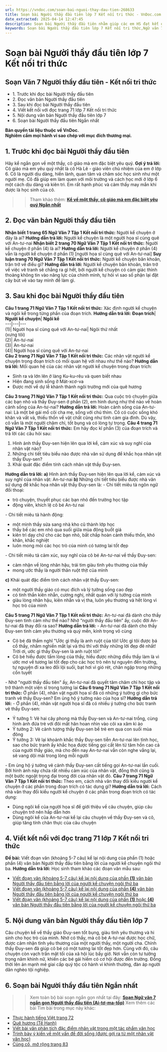 ```yaml
---
url: https://vndoc.com/soan-bai-nguoi-thay-dau-tien-268633
title: Soạn bài Người thầy đầu tiên lớp 7 Kết nối tri thức - VnDoc.com
date_extracted: 2025-04-14 12:47:45
description: Soạn bài Người thầy đầu tiên nhằm giúp các em HS đạt kết quả tốt trong quá trình làm bài tập và học tập môn Ngữ văn lớp 7 sách Kết nối tri thức.
keywords: Soạn bài Người thầy đầu tiên lớp 7 Kết nối tri thức,Ngữ văn 7 trang 65 Tập 1 Kết nối tri thức,Soạn Văn 7 trang 65 Tập 1 Kết nối tri thức,Soạn bài Người thầy đầu tiên lớp 7 trang 65,Người thầy đầu tiên lớp 7,Soạn bài Người thầy đầu tiên,Người thầy đầu tiên Ai-tơ-ma-tốp,Soạn bài Người thầy đầu tiên trang 65,Soạn bài Người thầy đầu tiên Ai-tơ-ma-tốp,Người thầy đầu tiên trang 65,Soạn Người thầy đầu tiên
---
```


# Soạn bài Người thầy đầu tiên lớp 7 Kết nối tri thức
## **Soạn Văn 7 Người thầy đầu tiên - Kết nối tri thức**
  * 1\. Trước khi đọc bài Người thầy đầu tiên
  * 2\. Đọc văn bản Người thầy đầu tiên
  * 3\. Sau khi đọc bài Người thầy đầu tiên
  * 4\. Viết kết nối với đọc trang 71 lớp 7 Kết nối tri thức
  * 5\. Nội dung văn bản Người thầy đầu tiên lớp 7
  * 6\. Soạn bài Người thầy đầu tiên Ngắn nhất

**Bản quyền tài liệu thuộc về VnDoc.  
Nghiêm cấm mọi hành vi sao chép với mục đích thương mại.**
## **1\. Trước khi đọc bài Người thầy đầu tiên**
Hãy kể ngắn gọn về một thầy, cô giáo mà em đặc biệt yêu quý.
**Gợi ý trả lời:**
Cô giáo mà em yêu quý nhất là cô Hà Lê - giáo viên chủ nhiệm của em ở lớp 6. Cô là người dịu dàng, hiền lành, quan tâm và chăm sóc học sinh như một người mẹ. Cô đã giúp em làm quen với môi trường và cách học mới ở lớp 6 một cách dịu dàng và kiên trì. Em rất hạnh phúc và cảm thấy may mắn khi được là học sinh của cô.
>> Tham khảo thêm: **[Kể về một thầy, cô giáo mà em đặc biệt yêu quý Ngắn nhất](<https://vndoc.com/hay-ke-ngan-gon-ve-mot-thay-co-giao-ma-em-dac-biet-yeu-quy-278418>)**
## **2\. Đọc văn bản Người thầy đầu tiên**
**Nhận biết 1 trang 65 Ngữ Văn 7 Tập 1 Kết nối tri thức:** Người kể chuyện ở đây là ai?
**Hướng dẫn trả lời:**
Người kể chuyện là một người họa sĩ cùng quê với An-tư-nai
**Nhận biết 2 trang 70 Ngữ Văn 7 Tập 1 Kết nối tri thức:** Người kể chuyện ở phần \(4\) là ai?
**Hướng dẫn trả lời:**
Người kể chuyện ở phần \(4\) vẫn là người kể chuyện ở phần \(1\) \[người họa sĩ cùng quê với An-tư-nai\]
**Suy luận trang 70 Ngữ Văn 7 Tập 1 Kết nối tri thức:** Người kể chuyện băn khoăn, trăn trở về điều gì?
**Hướng dẫn trả lời:**
Người kể chuyện băn khoăn, trăn trở về việc vẽ tranh sẽ chẳng ra gì hết, bởi người kể chuyện có cảm giác thỉnh thoảng không tin vào năng lực của chính mình, tự hỏi vì sao số phận lại đặt cây bút vẽ vào tay mình để làm gì.
## **3\. Sau khi đọc bài Người thầy đầu tiên**
**Câu 1 trang 71 Ngữ Văn 7 Tập 1 Kết nối tri thức:** Xác định người kể chuyện và ngôi kể trong từng phần của đoạn trích.
**Hướng dẫn trả lời:**
**Đoạn trích**| **Người kể chuyện**| **Ngôi kể**  
---|---|---  
\(1\)| Người họa sĩ cùng quê với An-tư-nai| Ngôi thứ nhất   
\(xưng tôi\)  
\(2\)| An-tư-nai  
\(3\)| An-tư-nai  
\(4\)| Người họa sĩ cùng quê với An-tư-nai  
**Câu 2 trang 71 Ngữ Văn 7 Tập 1 Kết nối tri thức:** Các nhân vật người kể chuyện trong đoạn trích có mối quan hệ với nhau như thế nào?
**Hướng dẫn trả lời:**
Mối quan hệ của các nhân vật người kể chuyện trong đoạn trích:
  * Sinh ra và lớn lên ở làng Ku-ku-rêu và quen biết nhau
  * Hiện đang sinh sống ở Mát-xcơ-va
  * Được mời về dự lễ khánh thành ngôi trường mới của quê hương

**Câu 3 trang 71 Ngữ Văn 7 Tập 1 Kết nối tri thức:** Qua cuộc trò chuyện giữa các bạn nhỏ và thầy Đuy-sen ở phần \(2\), em hình dung như thế nào về hoàn cảnh sống của An-tư-nai?
**Hướng dẫn trả lời:**
Hoàn cảnh sống của An-tư-nai: Là một bé gái mồ côi cha mẹ, sống với chú thím. Cô có cuộc sống khó khăn và vất vả, thiếu thốn về vật chất cũng như tình cảm gia đình. Dù vậy, cô vẫn là một người chăm chỉ, tốt bụng và có lòng tự trọng.
**Câu 4 trang 71 Ngữ Văn 7 Tập 1 Kết nối tri thức:** Em hãy đọc kĩ phần \(3\) của đoạn trích và trả lời các câu hỏi sau:
  1. Hình ảnh thầy Đuy-sen hiện lên qua lời kể, cảm xúc và suy nghĩ của nhân vật nào?
  2. Những chi tiết tiêu biểu nào được nhà văn sử dụng để khắc họa nhân vật thầy Đuy-sen?
  3. Khái quát đặc điểm tính cách nhân vật thầy Đuy-sen.

**Hướng dẫn trả lời:**
**a\)** Hình ảnh thầy Đuy-sen hiện lên qua lời kể, cảm xúc và suy nghĩ của nhân vật: An-tư-nai
**b\)** Những chi tiết tiêu biểu được nhà văn sử dụng để khắc họa nhân vật thầy Đuy-sen là:
\- Chi tiết miêu tả ngôn ngữ đối thoại:
  * trò chuyện, thuyết phục các bạn nhỏ đến trường học tập
  * động viên, khích lệ cô bé An-tư nai

\- Chi tiết miêu tả hành động:
  * một mình thầy sửa sang nhà kho cũ thành lớp học
  * thầy bế các em nhỏ qua suối giữa mùa đông buốt giá
  * kiên trì dạy chữ cho các bạn nhỏ, bất chấp hoàn cảnh thiếu thốn, khó khăn, khắc nghiệt
  * luôn mong mỏi các học trò của mình có tương lai tốt đẹp

\- Chi tiết miêu tả cảm xúc, suy nghĩ của cô bé An-tư-nai về thầy Đuy-sen:
  * cảm nhận về lòng nhân hậu, trái tim giàu tình yêu thương của thầy
  * mong ước thầy là người thân ruột thịt của mình

**c\)** Khái quát đặc điểm tính cách nhân vật thầy Đuy-sen:
  * một người thầy giáo có mục đích và lý tưởng sống cao đẹp
  * có tinh thần kiên nhẫn, cương nghị, nhất quán với lý tưởng của mình
  * giàu lòng nhân hậu, kiên nhẫn và vị tha, luôn yêu thương và hết lòng vì học trò của mình

**Câu 5 trang 71 Ngữ Văn 7 Tập 1 Kết nối tri thức:** An-tư-nai đã dành cho thầy Đuy-sen tình cảm như thế nào? Nhờ “người thầy đầu tiên” ấy, cuộc đời An-tư-nai đã thay đổi ra sao?
**Hướng dẫn trả lời:**
\- An-tư-nai đã dành cho thầy Đuy-sen tình cảm yêu thương và quý mến, kính trọng vô cùng
  * Cô bé đã thầm nghĩ "Ước gì thầy là anh ruột của tôi\! Ước gì tôi được bá cổ thầy, nhắm nghiền mắt lại và thủ thỉ với thầy những lời đẹp đẽ nhất\! Trời ơi, ước gì thầy Đuy-sen là anh ruột tôi\!"
  * Cô bé hiểu được tấm lòng của thầy, hiểu được những điều thầy làm là vì ước mơ về tương lai tốt đẹp cho các học trò nên tự nguyên đến trường, tự nguyện đi xa leo đồi lội suối, bạt hơi vì gió rét, chân ngập trong những cồn tuyết

\- Nhờ "người thầy đầu tiên" ấy, An-tư-nai đã quyết tâm chăm chỉ học tập và trở thành một viện sĩ trong tương lai
**Câu 6 trang 71 Ngữ Văn 7 Tập 1 Kết nối tri thức:** Ở phần \(4\), nhân vật người họa sĩ đã có những ý tưởng gì cho bức tranh vẽ thầy Đuy-sen? Em ủng hộ ý tưởng nào của họa sĩ?
**Hướng dẫn trả lời:**
\- Ở phần \(4\), nhân vật người họa sĩ đã có nhiều ý tưởng cho bức tranh vẽ thầy Đuy-sen:
  * Ý tưởng 1: Vẽ hai cây phong mà thầy Đuy-sen và An-tư-nai trồng, cùng hình ảnh đứa trẻ với đôi mắt hân hoan nhìn vào cõi xa xăm kì ảo
  * Ý tưởng 2: Vẽ cảnh tượng thầy Đuy-sen bế trẻ em qua con suối mùa đông
  * Ý tưởng 3: Vẽ lại khoảnh khắc thầy Đuy-sen tiễn An-tư-nai lên tỉnh học, sao cho bức tranh ấy khắc họa được tiếng gọi cất lên từ tâm hồn cao cả của người thầy giáo, mà cho đến nay An-tư-nai vẫn còn nghe vẳng lại, sẽ vang dội mãi trong lòng mỗi người

\- Em ủng hộ ý tưởng vẽ cảnh thầy Đuy-sen cất tiếng gọi An-tư-nai lần cuối. Bởi hình ảnh này chứa rất nhiều cảm xúc của nhân vật, đồng thời cũng là một bước ngoặt trọng đại trong đời của nhân vật đó.
**Câu 7 trang 71 Ngữ Văn 7 Tập 1 Kết nối tri thức:** Theo em, cách nhà văn thay đổi kiểu người kể chuyện ở các phần trong đoạn trích có tác dụng gì?
**Hướng dẫn trả lời:**
Cách nhà văn thay đổi kiểu người kể chuyện ở các phần trong đoạn trích có tác dụng:
  * Dùng ngôi kể của người họa sĩ để giới thiệu về câu chuyện, giúp câu chuyện trở nên hấp dẫn hơn
  * Dùng ngôi kể của An-tư-nai kể lại câu chuyện về thầy Đuy-sen và cô, giúp tăng tính chân thực của câu chuyện

## **4\. Viết kết nối với đọc trang 71 lớp 7 Kết nối tri thức**
**Đề bài:** Viết đoạn văn \(khoảng 5-7 câu\) kể lại nội dung của phần \(1\) hoặc phần \(4\) văn bản Người thầy đầu tiên bằng lời của người kể chuyện ngôi thứ ba.
**Hướng dẫn trả lời:**
Học sinh tham khảo các đoạn văn mẫu sau:
  * [Viết đoạn văn \(khoảng 5-7 câu\) kể lại nội dung của phần **\(1\)** văn bản Người thầy đầu tiên bằng lời của người kể chuyện ngôi thứ ba ](<https://vndoc.com/ke-lai-noi-dung-cua-phan-1-van-ban-nguoi-thay-dau-tien-bang-loi-cua-nguoi-ke-chuyen-ngoi-thu-3-278420>)
  * [Viết đoạn văn \(khoảng 5-7 câu\) kể lại nội dung của phần **\(4\)** văn bản Người thầy đầu tiên bằng lời của người kể chuyện ngôi thứ ba ](<https://vndoc.com/ke-lai-noi-dung-cua-phan-4-van-ban-nguoi-thay-dau-tien-bang-loi-cua-nguoi-ke-chuyen-ngoi-thu-ba-278422>)
  * [Viết đoạn văn \(khoảng 5-7 câu\) kể lại nội dung của phần **\(1\)** hoặc **\(4\)** văn bản Người thầy đầu tiên bằng lời của người kể chuyện ngôi thứ ba ](<https://vndoc.com/ke-lai-noi-dung-cua-phan-1-hoac-phan-4-van-ban-nguoi-thay-dau-tien-bang-loi-cua-nguoi-ke-chuyen-ngoi-thu-ba-278424>)

## **5\. Nội dung văn bản Người thầy đầu tiên lớp 7**
Câu chuyện kể về thầy giáo Đuy-sen tốt bụng, giàu tình yêu thương và hi sinh cho học trò của mình. Nhờ có thầy, mà cô bé A-tư-nai được học chữ, được cảm nhận tình yêu thương của một người thầy, một người cha. Chính thầy Đuy-sen đã giúp cô bé có một tương lai tốt đẹp hơn. Cùng với đó, câu chuyện còn vạch trần mặt tối của xã hội lúc bấy giờ. Nơi vẫn còn tư tưởng trọng năm khinh nữ, khiến các bé gái hiếm có cơ hội được đến trường. Đồng thời lên án mạnh mẽ giai cấp quý tộc có hành vi khinh thường, đàn áp người dân nghèo tội nghiệp.
## **6\. Soạn bài Người thầy đầu tiên Ngắn nhất**
>> Xem toàn bộ bài soạn ngắn gọn nhất tại đây: **[Soạn Ngữ văn 7 ngắn gọn Người thầy đầu tiên \(Ai-tơ-ma-tốp\)](<https://vndoc.com/soan-bai-nguoi-thay-dau-tien-ngan-gon-268647>)**
Xem thêm các bài Tìm bài trong mục này khác:
  * [Thực hành tiếng Việt trang 72](</soan-bai-thuc-hanh-tieng-viet-trang-72-268661>)
  * [Quê hương \(Tế Hanh\)](</soan-bai-que-huong-lop-7-268673>)
  * [Viết bài văn phân tích đặc điểm nhân vật trong một tác phẩm văn học](</soan-bai-viet-bai-van-phan-tich-dac-diem-nhan-vat-trong-mot-tac-pham-van-hoc-268721>)
  * [Trình bày ý kiến về một vấn đề đời sống \(được gợi ra từ một nhân vật văn học\)](</soan-bai-trinh-bay-y-kien-ve-mot-van-de-doi-song-duoc-goi-ra-tu-mot-nhan-vat-van-hoc-268729>)
  * [Củng cố, mở rộng trang 83](</soan-bai-cung-co-mo-rong-trang-83-84-268741>)

